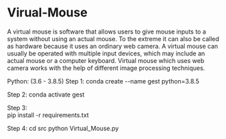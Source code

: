 # Virual-Mouse

A virtual mouse is software that allows users to give mouse inputs to a
system without using an actual mouse. To the extreme it can also be called
as hardware because it uses an ordinary web camera. A virtual mouse can
usually be operated with multiple input devices, which may include an
actual mouse or a computer keyboard. Virtual mouse which uses web
camera works with the help of different image processing techniques.

  Python: (3.6 - 3.8.5)
  Step 1: 
  conda create --name gest python=3.8.5
  
  Step 2:
  conda activate gest
  
  Step 3:  
  pip install -r requirements.txt
  
  Step 4:
  cd src
  python Virtual_Mouse.py

